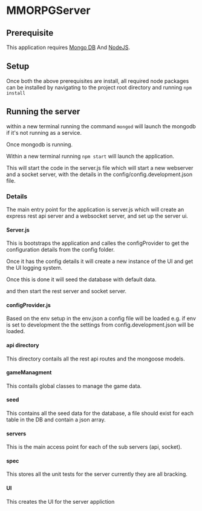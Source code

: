# MMORPGServer

## Prerequisite

This application requires [Mongo DB](https://www.mongodb.com/download-center?jmp=nav)
And [NodeJS](https://nodejs.org/en/download/).

## Setup

Once both the above prerequisites are install, all required node packages can be installed by navigating to the project root directory and running ```npm install```

## Running the server

within a new terminal running the command ```mongod``` will launch the mongodb if it's not running as a service.

Once mongodb is running.

Within a new terminal running ```npm start``` will launch the application.

This will start the code in the server.js file which will start a new webserver and a socket server, with the details in the config/config.development.json file.

### Details

The main entry point for the application is server.js which will create an express rest api server and a websocket server, and set up the server ui.

#### Server.js
This is bootstraps the application and calles the configProvider to get the configuration details from the config folder.

Once it has the config details it will create a new instance of the UI and get the UI logging system.

Once this is done it will seed the database with default data.

and then start the rest server and socket server.

#### configProvider.js
Based on the env setup in the env.json a config file will be loaded e.g. if env is set to development the the settings from config.development.json will be loaded.

#### api directory 
This directory contails all the rest api routes and the mongoose models.

#### gameManagment
This contails global classes to manage the game data.

#### seed
This contains all the seed data for the database, a file should exist for each table in the DB and contain a json array.

#### servers
This is the main access point for each of the sub servers (api, socket).

#### spec 
This stores all the unit tests for the server currently they are all bracking.

#### UI
This creates the UI for the server appliction
